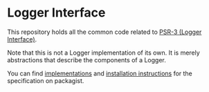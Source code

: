 Logger Interface
==============

This repository holds all the common code related to [PSR-3 (Logger Interface)][psr-url].

Note that this is not a Logger implementation of its own. It is merely abstractions that describe the components of a Logger.

You can find [implementations][implementation-url] and [installation instructions][package-url] for the specification on packagist.

[psr-url]: https://www.php-fig.org/psr/psr-3/
[package-url]: https://packagist.org/packages/psr/log
[implementation-url]: https://packagist.org/providers/psr/log-implementation
